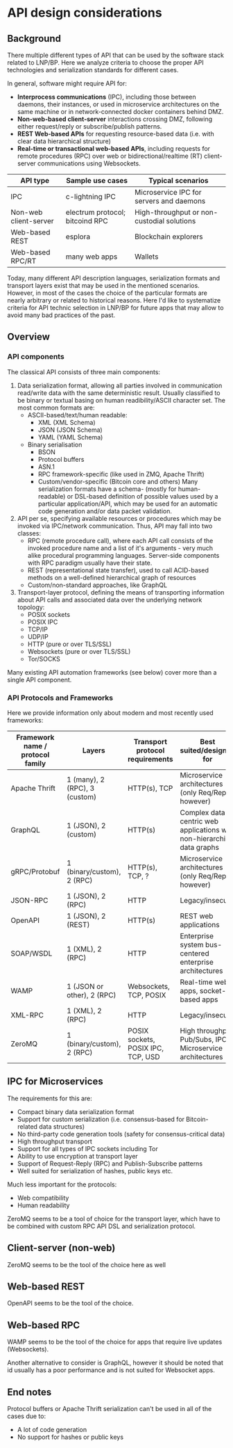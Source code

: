 # API design considerations

## Background

There multiple different types of API that can be used by the software stack
related to LNP/BP. Here we analyze criteria to choose the proper API
technologies and serialization standards for different cases.

In general, software might require API for:
* **Interprocess communications** (IPC), including those between daemons, their
  instances, or used in microservice architectures on the same machine or in
  network-connected docker containers behind DMZ.
* **Non-web-based client-server** interactions crossing DMZ, following either
  request/reply or subscribe/publish patterns.
* **REST Web-based APIs** for requesting resource-based data (i.e. with clear
  data hierarchical structure)
* **Real-time or transactional web-based APIs**, including requests for remote
  procedures (RPC) over web or bidirectional/realtime (RT) client-server
  communications using Websockets.

API type              | Sample use cases | Typical scenarios
----------------------|------------------|-----------------------
IPC                   | c-lightning IPC  | Microservice IPC for servers and daemons
Non-web client-server | electrum protocol; bitcoind RPC | High-throughput or non-custodial solutions
Web-based REST        | esplora          | Blockchain explorers
Web-based RPC/RT      | many web apps    | Wallets

Today, many different API description languages, serialization formats and
transport layers exist that may be used in the mentioned scenarios. However, in
most of the cases the choice of the particular formats are nearly arbitrary or
related to historical reasons. Here I'd like to systematize criteria for API
technic selection in LNP/BP for future apps that may allow to avoid many bad
practices of the past.

## Overview

### API components

The classical API consists of three main components:
1. Data serialization format, allowing all parties involved in communication
   read/write data with the same deterministic result. Usually classified to be
   binary or textual basing on human readibility/ASCII character set. The most
   common formats are:
    * ASCII-based/text/human readable:
        - XML (XML Schema)
        - JSON (JSON Schema)
        - YAML (YAML Schema)
    * Binary serialisation
        - BSON
        - Protocol buffers
        - ASN.1
        - RPC framework-specific (like used in ZMQ, Apache Thrift)
        - Custom/vendor-specific (Bitcoin core and others)
   Many serialization formats have a schema- (mostly for human-readable) or
   DSL-based definition of possible values used by a particular application/API,
   which may be used for an automatic code generation and/or data packet
   validation.
2. API per se, specifying available resources or procedures which may be invoked
   via IPC/network communication. Thus, API may fall into two classes:
   * RPC (remote procedure call), where each API call consists of the invoked
     procedure name and a list of it's arguments - very much alike procedural
     programming languages. Server-side components with RPC paradigm usually
     have their state.
   * REST (representational state transfer), used to call ACID-based methods
     on a well-defined hierarchical graph of resources
   * Custom/non-standard approaches, like GraphQL
3. Transport-layer protocol, defining the means of transporting information
   about API calls and associated data over the underlying network topology:
   * POSIX sockets
   * POSIX IPC
   * TCP/IP
   * UDP/IP
   * HTTP (pure or over TLS/SSL)
   * Websockets (pure or over TLS/SSL)
   * Tor/SOCKS


Many existing API automation frameworks (see below) cover more than a single
API component.


### API Protocols and Frameworks

Here we provide information only about modern and most recently used frameworks:

Framework name / protocol family | Layers   | Transport protocol requirements    | Best suited/designed for
---------------------------------|----------|------------------------------------|----------------
Apache Thrift  | 1 (many), 2 (RPC), 3 (custom) | HTTP(s), TCP                    | Microservice architectures (only Req/Rep however)
GraphQL        | 1 (JSON), 2 (custom)       | HTTP(s)                            | Complex data-centric web applications with non-hierarchical data graphs
gRPC/Protobuf  | 1 (binary/custom), 2 (RPC) | HTTP(s), TCP, ?                    | Microservice architectures (only Req/Rep however)
JSON-RPC       | 1 (JSON), 2 (RPC)          | HTTP                               | Legacy/insecure
OpenAPI        | 1 (JSON), 2 (REST)         | HTTP(s)                            | REST web applications
SOAP/WSDL      | 1 (XML), 2 (RPC)           | HTTP                               | Enterprise system bus-centered enterprise architectures
WAMP           | 1 (JSON or other), 2 (RPC) | Websockets, TCP, POSIX             | Real-time web apps, socket-based apps
XML-RPC        | 1 (XML), 2 (RPC)           | HTTP                               | Legacy/insecure
ZeroMQ         | 1 (binary/custom), 2 (RPC) | POSIX sockets, POSIX IPC, TCP, USD | High throughput, Pub/Subs, IPCs, Microservice architectures


## IPC for Microservices

The requirements for this are:
* Compact binary data serialization format
* Support for custom serialization (i.e. consensus-based for Bitcoin-related
  data structures)
* No third-party code generation tools (safety for consensus-critical data)
* High throughput transport
* Support for all types of IPC sockets including Tor
* Ability to use encryption at transport layer
* Support of Request-Reply (RPC) and Publish-Subscribe patterns
* Well suited for serialization of hashes, public keys etc.

Much less important for the protocols:
* Web compatibility
* Human readability

ZeroMQ seems to be a tool of choice for the transport layer, which have to be
combined with custom RPC API DSL and serialization protocol.

## Client-server (non-web)

ZeroMQ seems to be the tool of the choice here as well

## Web-based REST

OpenAPI seems to be the tool of the choice.

## Web-based RPC

WAMP seems to be the tool of the choice for apps that require live updates
(Websockets).

Another alternative to consider is GraphQL, however it should be noted that id
usually has a poor performance and is not suited for Websocket apps.

## End notes

Protocol buffers or Apache Thrift serialization can't be used in all of the cases due to:
* A lot of code generation
* No support for hashes or public keys
